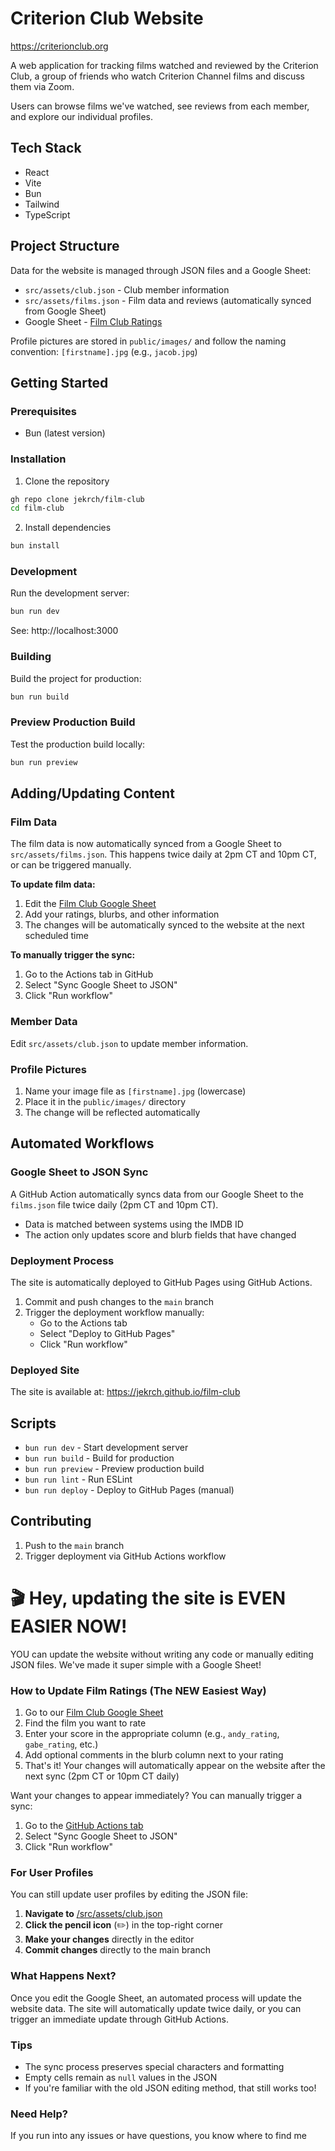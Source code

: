 # Criterion Club Website

https://criterionclub.org

A web application for tracking films watched and reviewed by the Criterion Club, a group of friends who watch Criterion Channel films and discuss them via Zoom.

Users can browse films we've watched, see reviews from each member, and explore our individual profiles.

## Tech Stack

- React
- Vite
- Bun
- Tailwind
- TypeScript

## Project Structure

Data for the website is managed through JSON files and a Google Sheet:
- `src/assets/club.json` - Club member information
- `src/assets/films.json` - Film data and reviews (automatically synced from Google Sheet)
- Google Sheet - [Film Club Ratings](https://docs.google.com/spreadsheets/d/1wGrX2xWrJlS6WFpNxzD73VrHW4ZnrfedjtK5C9EYeuw/edit?usp=sharing)

Profile pictures are stored in `public/images/` and follow the naming convention: `[firstname].jpg` (e.g., `jacob.jpg`)

## Getting Started

### Prerequisites

- Bun (latest version)

### Installation

1. Clone the repository
```bash
gh repo clone jekrch/film-club
cd film-club
```

2. Install dependencies
```bash
bun install
```

### Development

Run the development server:
```bash
bun run dev
```
See:
http://localhost:3000

### Building

Build the project for production:
```bash
bun run build
```

### Preview Production Build

Test the production build locally:
```bash
bun run preview
```

## Adding/Updating Content

### Film Data

The film data is now automatically synced from a Google Sheet to `src/assets/films.json`. This happens twice daily at 2pm CT and 10pm CT, or can be triggered manually.

**To update film data:**
1. Edit the [Film Club Google Sheet](https://docs.google.com/spreadsheets/d/1wGrX2xWrJlS6WFpNxzD73VrHW4ZnrfedjtK5C9EYeuw/edit?usp=sharing)
2. Add your ratings, blurbs, and other information
3. The changes will be automatically synced to the website at the next scheduled time

**To manually trigger the sync:**
1. Go to the Actions tab in GitHub
2. Select "Sync Google Sheet to JSON"
3. Click "Run workflow"

### Member Data

Edit `src/assets/club.json` to update member information.

### Profile Pictures

1. Name your image file as `[firstname].jpg` (lowercase)
2. Place it in the `public/images/` directory
3. The change will be reflected automatically

## Automated Workflows

### Google Sheet to JSON Sync

A GitHub Action automatically syncs data from our Google Sheet to the `films.json` file twice daily (2pm CT and 10pm CT).

- Data is matched between systems using the IMDB ID
- The action only updates score and blurb fields that have changed

### Deployment Process

The site is automatically deployed to GitHub Pages using GitHub Actions.

1. Commit and push changes to the `main` branch
2. Trigger the deployment workflow manually:
   - Go to the Actions tab
   - Select "Deploy to GitHub Pages"
   - Click "Run workflow"

### Deployed Site

The site is available at: https://jekrch.github.io/film-club

## Scripts

- `bun run dev` - Start development server
- `bun run build` - Build for production
- `bun run preview` - Preview production build
- `bun run lint` - Run ESLint
- `bun run deploy` - Deploy to GitHub Pages (manual)

## Contributing

1. Push to the `main` branch 
2. Trigger deployment via GitHub Actions workflow


# 🎬 Hey, updating the site is EVEN EASIER NOW!

YOU can update the website without writing any code or manually editing JSON files. We've made it super simple with a Google Sheet!

### How to Update Film Ratings (The NEW Easiest Way)

1. Go to our [Film Club Google Sheet](https://docs.google.com/spreadsheets/d/1wGrX2xWrJlS6WFpNxzD73VrHW4ZnrfedjtK5C9EYeuw/edit?usp=sharing)
2. Find the film you want to rate
3. Enter your score in the appropriate column (e.g., `andy_rating`, `gabe_rating`, etc.)
4. Add optional comments in the blurb column next to your rating
5. That's it! Your changes will automatically appear on the website after the next sync (2pm CT or 10pm CT daily)

Want your changes to appear immediately? You can manually trigger a sync:
1. Go to the [GitHub Actions tab](https://github.com/jekrch/film-club/actions)
2. Select "Sync Google Sheet to JSON"
3. Click "Run workflow"

### For User Profiles

You can still update user profiles by editing the JSON file:

1. **Navigate to** [/src/assets/club.json](https://github.com/jekrch/film-club/blob/main/src/assets/club.json)
2. **Click the pencil icon** (✏️) in the top-right corner
3. **Make your changes** directly in the editor
4. **Commit changes** directly to the main branch

### What Happens Next?

Once you edit the Google Sheet, an automated process will update the website data. The site will automatically update twice daily, or you can trigger an immediate update through GitHub Actions.

### Tips

* The sync process preserves special characters and formatting
* Empty cells remain as `null` values in the JSON
* If you're familiar with the old JSON editing method, that still works too!

### Need Help?

If you run into any issues or have questions, you know where to find me